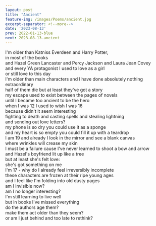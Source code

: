 ```yaml
---
layout: post
title: "Ancient"
feature-img: /images/Poems/ancient.jpg
excerpt-separator: <!--more-->
date: '2023-08-13'
prev: 2022-01-13-blue
next: 2023-08-13-ancient
---
```

I'm older than Katniss Everdeen and Harry Potter,  
in most of the books  
and Hazel Green Lancaster and Percy Jackson and Laura Jean Covey  
and every YA protagonist I used to love as a girl  
or still love to this day  
I'm older than main characters and I have done absolutely nothing extraordinary  
half of them die but at least they've got a story  
my escape used to exist between the pages of novels  
until I became too ancient to be the hero  
when I was 12 I used to wish I was 16  
because didn't it seem interesting  
fighting to death and casting spells and stealing lightning  
and sending out love letters?  
my phone is so dry you could use it as a sponge  
and my heart is so empty you could fill it up with a teardrop  
I am 19 and already I look in the mirror and see a blank canvas  
where wrinkles will crease my skin  
I must be a failure cause I've never learned to shoot a bow and arrow  
and Hazel's boyfriend lit up like a tree  
but at least she's felt love:  
she's got something on me  
I'm 17 - why do I already feel irreversibly incomplete  
these characters are frozen at their ripe young ages  
and I feel like I'm folding into old dusty pages  
am I invisible now?  
am I no longer interesting?  
I'm still learning to live well  
but in books I've missed everything  
do the authors age them?  
make them act older than they seem?  
or am I just behind and too late to rethink?  
